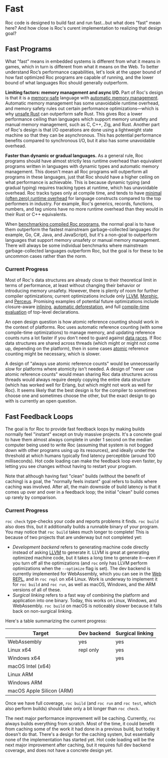 # Fast

Roc code is designed to build fast and run fast...but what does "fast" mean here? And how close is Roc's curent implementation to realizing that design goal?

## Fast Programs

What "fast" means in embedded systems is different from what it means in games, which in turn is different from what it means on the Web. To better understand Roc’s performance capabilities, let's look at the upper bound of how fast optimized Roc programs are capable of running, and the lower bound of what languages Roc should generally outperform.

**Limiting factors: memory management and async I/O.** Part of Roc's design is that it is a [memory-safe](https://en.wikipedia.org/wiki/Memory_safety) language with [automatic memory management](https://en.wikipedia.org/wiki/Garbage_collection_(computer_science)#Reference_counting). Automatic memory management has some unavoidable runtime overhead, and memory safety rules out certain performance optimizations—which is why [unsafe Rust](https://doc.rust-lang.org/book/ch19-01-unsafe-rust.html) can outperform safe Rust. This gives Roc a lower performance ceiling than languages which support memory unsafety and manual memory management, such as C, C++, Zig, and Rust. Another part of Roc's design is that I/O operations are done using a lightweight state machine so that they can be asynchronous. This has potential performance benefits compared to synchronous I/O, but it also has some unavoidable overhead.

**Faster than dynamic or gradual languages.** As a general rule, Roc programs should have almost strictly less runtime overhead than equivalent programs written in languages with dynamic types and automatic memory management. This doesn't mean all Roc programs will outperform all programs in these languages, just that Roc should have a higher ceiling on what performance is achievable. This is because dynamic typing (and gradual typing) requires tracking types at runtime, which has unavoidable overhead. Roc tracks types only at compile time, and tends to have [minimal (often zero) runtime overhead](https://guide.handmade-seattle.com/c/2021/roc-lang-qa/) for language constructs compared to the top performers in industry. For example, Roc's generics, records, functions, numbers, and tag unions have no more runtime overhead than they would in their Rust or C++ equivalents.

When [benchmarking compiled Roc programs](https://www.youtube.com/watch?v=vzfy4EKwG_Y), the normal goal is to have them outperform the fastest mainstream garbage-collected languages (for example, Go, C#, Java, and JavaScript), but it's a non-goal to outperform languages that support memory unsafety or manual memory management. There will always be some individual benchmarks where mainstream garbage-collected languages outperform Roc, but the goal is for these to be uncommon cases rather than the norm.

### Current Progress

Most of Roc's data structures are already close to their theoretical limit in terms of performance, at least without changing their behavior or introducing memory unsafety. However, there is plenty of room for further compiler optimizations; current optimizations include only [LLVM](https://llvm.org/), [Morphic](https://www.youtube.com/watch?v=F3z39M0gdJU&t=3547s), and [Perceus](https://www.microsoft.com/en-us/research/uploads/prod/2020/11/perceus-tr-v1.pdf). Promising examples of potential future optimizations include closure-aware [inlining](https://en.wikipedia.org/wiki/Inline_expansion), [automatic deforestation](https://www.cs.tufts.edu/~nr/cs257/archive/duncan-coutts/stream-fusion.pdf), and full [compile-time evaluation](https://en.wikipedia.org/wiki/Constant_folding) of top-level declarations.

An open design question is how atomic reference counting should work in the context of platforms. Roc uses automatic reference counting (with some compile-time optimizations) to manage memory, and updating reference counts runs a lot faster if you don't need to guard against [data races](https://en.wikipedia.org/wiki/Race_condition#Data_race). If Roc data structures are shared across threads (which might or might not come up, depending on the platform), then in some cases [atomic](https://en.wikipedia.org/wiki/Linearizability#Primitive_atomic_instructions) reference counting might be necessary, which is slower.

A design of "always use atomic reference counts" would be unnecessarily slow for platforms where atomicity isn't needed. A design of "never use atomic reference counts" would mean sharing Roc data structures across threads would always require deeply copying the entire data structure (which has worked well for Erlang, but which might not work as well for Roc). It seems likely that the best design is for the compiler to sometimes choose one and sometimes choose the other, but the exact design to go with is currently an open question.

## Fast Feedback Loops

The goal is for Roc to provide fast feedback loops by making builds normally feel "instant" except on truly massive projects. It's a concrete goal to have them almost always complete in under 1 second on the median computer being used to write Roc (assuming that system is not bogged down with other programs using up its resources), and ideally under the threshold at which humans typically find latency perceptible (around 100 milliseconds). Hot code loading can make the feedback loop even faster, by letting you see changes without having to restart your program.

Note that although having fast "clean" builds (without the benefit of caching) is a goal, the "normally feels instant" goal refers to builds where caching was involved. After all, the main downside of build latency is that it comes up over and over in a feedback loop; the initial "clean" build comes up rarely by comparison.

### Current Progress

`roc check` type-checks your code and reports problems it finds. `roc build` also does this, but it additionally
builds a runnable binary of your program. You may notice that `roc build` takes much longer to complete! This is because
of two projects that are underway but not completed yet:
- *Development backend* refers to generating machine code directly instead of asking [LLVM](https://llvm.org/) to generate it. LLVM is great at generating optimized machine code, but it takes a long time to generate it—even if you turn off all the optimizations (and `roc` only has LLVM perform optimizations when the `--optimize` flag is set). The dev backend is currently implemented for WebAssembly, which you can see in the [Web REPL](https://www.roc-lang.org/repl), and in `roc repl` on x64 Linux. Work is underway to implement it for `roc build` and `roc run`, as well as macOS, Windows, and the ARM versions of all of these.
- *Surgical linking* refers to a fast way of combining the platform and application into one binary. Today, this works on Linux, Windows, and WebAssembly. `roc build` on macOS is noticeably slower because it falls back on non-surgical linking.

Here's a table summarizing the current progress:

Target                     | Dev backend | Surgical linking  |
---------------------------|-------------|-------------------|
WebAssembly                |     yes     |        yes        |
Linux x64                  |  repl only  |        yes        |
Windows x64                |             |        yes        |
macOS Intel (x64)          |             |                   |
Linux ARM                  |             |                   |
Windows ARM                |             |                   |
macOS Apple Silicon (ARM)  |             |                   |

Once we have full coverage, `roc build` (and `roc run` and `roc test`, which also perform builds) should take only a bit longer than `roc check`.

The next major performance improvement will be caching. Currently, `roc` always builds everything from scratch. Most of the time, it could benefit from caching some of the work it had done in a previous build, but today it doesn't do that. There's a design for the caching system, but essentially none of the implementation has started yet. Hot code loading will be the next major improvement after caching, but it requires full dev backend coverage, and does not have a concrete design yet.
